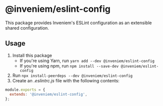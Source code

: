 # @inveniem/eslint-config

This package provides Inveniem's ESLint configuration as an extensible shared
configuration.

## Usage

1. Install this package
    * If you're using Yarn, run `yarn add --dev @inveniem/eslint-config`
    * If you're using npm, run `npm install --save-dev @inveniem/eslint-config`
2. Run `npx install-peerdeps --dev @inveniem/eslint-config`
3. Create an _.eslintrc.js_ file with the following contents:

```javascript
module.exports = {
  extends: '@inveniem/eslint-config',
};
```
